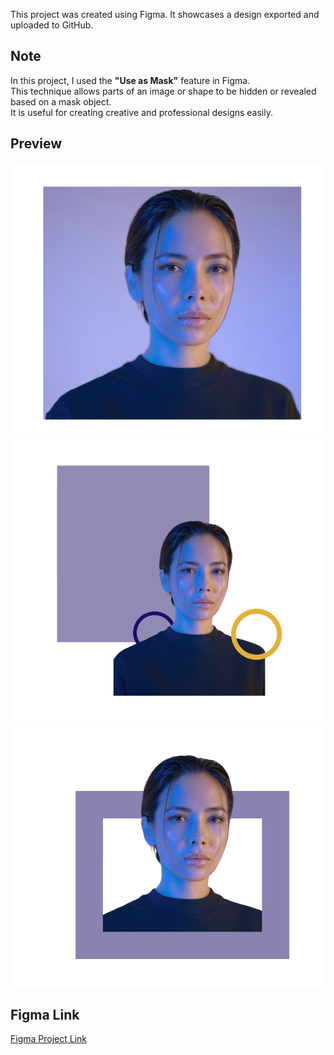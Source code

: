 

This project was created using Figma. It showcases a design exported and uploaded to GitHub.

## Note

In this project, I used the **"Use as Mask"** feature in Figma.  
This technique allows parts of an image or shape to be hidden or revealed based on a mask object.  
It is useful for creating creative and professional designs easily.


## Preview

![Design Preview](./img1.png)
![Design Preview](./img2.png)
![Design Preview](./img3.png)

## Figma Link

[Figma Project Link](https://www.figma.com/design/0MPzivObRQhXLQ899BBRYI/Figma-First-Project?node-id=109-20&t=pSmfONhFWO0uvl9o-1)
